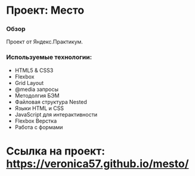 # Проект: Место

### Обзор

Проект от Яндекс.Практикум.

### Используемые технологии:

-   HTML5 & CSS3
-   Flexbox
-   Grid Layout
-   @media запросы
-   Методолгия БЭМ
-   Файловая структура Nested
-   Языки HTML и CSS
-   JavaScript для интерактивности
-   Flexbox Верстка
-   Работа с формами

# Ссылка на проект: https://veronica57.github.io/mesto/
